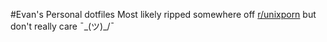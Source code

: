 #Evan's Personal dotfiles
Most likely ripped somewhere off [r/unixporn](https://www.reddit.com/r/unixporn) but don't really care ¯\_(ツ)_/¯
